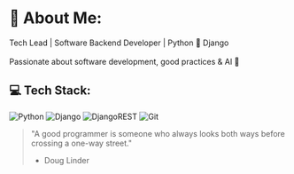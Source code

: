 # 👋 About Me:
Tech Lead | Software Backend Developer | Python 🐍 Django<br><br>Passionate about software development, good practices & AI 🤖


## 💻 Tech Stack:
![Python](https://img.shields.io/badge/python-3670A0?style=for-the-badge&logo=python&logoColor=ffdd54) ![Django](https://img.shields.io/badge/django-%23092E20.svg?style=for-the-badge&logo=django&logoColor=white) ![DjangoREST](https://img.shields.io/badge/DJANGO-REST-ff1709?style=for-the-badge&logo=django&logoColor=white&color=ff1709&labelColor=gray) ![Git](https://img.shields.io/badge/git-%23F05033.svg?style=for-the-badge&logo=git&logoColor=white)

> "A good programmer is someone who always looks both ways before crossing a one-way street."
> - Doug Linder

<!-- Proudly created with GPRM ( https://gprm.itsvg.in ) -->
